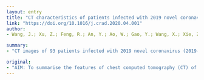 ```yaml
---
layout: entry
title: "CT characteristics of patients infected with 2019 novel coronavirus: association with clinical type"
link: "https://doi.org/10.1016/j.crad.2020.04.001"
author:
- Wang, J.; Xu, Z.; Feng, R.; An, Y.; Ao, W.; Gao, Y.; Wang, X.; Xie, Z.

summary:
- "CT images of 93 patients infected with 2019 novel coronavirus (2019-nCov) were reviewed. Of the 93 cases, abnormalities in 91 cases were located at the subpleural level. Other CT features included vascular dilatation (n=83, 89.2%), interlobular septal thickening, bronchodilatation, the crazy-paving sign, the sieve-hole sign and pleural effusion."

original:
- "AIM: To summarise the features of chest computed tomography (CT) of a series of patients infected with 2019 novel coronavirus (2019-nCov) to speed up recognition and have a better understanding of COVID-19 disease. MATERIALS AND METHODS: The clinical information and chest CT images of 93 patients infected with 2019-nCov from multiple centres were reviewed. RESULTS: Of the 93 cases, abnormalities in 91 cases were located at the subpleural level, presenting with ground-glass opacity (GGO; n=69, 74.2%) and consolidation (n=56, 60.2%) in multiple lobes. Other CT features included vascular dilatation (n=83, 89.2%), interlobular septal thickening (n=29, 31.2%), bronchodilatation (n=44, 47.3%), the crazy-paving sign (n=34, 36.6%), the sieve-hole sign (n=12, 12.9%), pleural thickening (n=21, 22.6%), and pleural effusion (n=8, 8.6%). Multiple lobe involvement, including the presence of consolidation, the crazy-paving sign, interlobular septal thickening, pleural thickening and pleural effusion, was more common in critical patients with heavy/critical infection (p<0.05), whereas the presence of GGO, involvement of one or two lobes, and the halo sign were more common in patients with mild/common-type infections (p<0.05). Moreover, older age, higher body temperature, complaints of chest tightness and breathlessness, and lymphopenia was associated with heavy/critical infections. CONCLUSION: The CT and clinical appearances of COVID-19 are variable and reflect the severity of COVID-19 to some extent."
---
```



